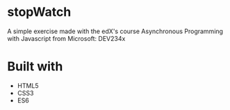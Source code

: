 # stopWatch

A simple exercise made with the edX's course Asynchronous Programming with Javascript from Microsoft: DEV234x

# Built with
- HTML5
- CSS3
- ES6
